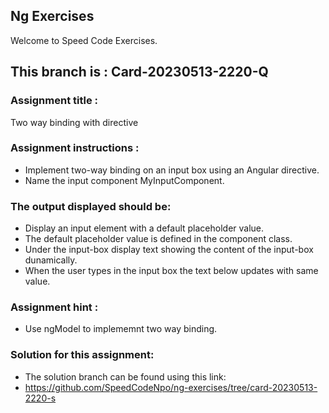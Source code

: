 ## Ng Exercises

Welcome to Speed Code Exercises.

## This branch is : Card-20230513-2220-Q

### Assignment title :

Two way binding with directive

### Assignment instructions :

- Implement two-way binding on an input box using an Angular directive.
- Name the input component MyInputComponent.

### The output displayed should be:

- Display an input element with a default placeholder value.
- The default placeholder value is defined in the component class.
- Under the input-box display text showing the content of the input-box dunamically.
- When the user types in the input box the text below updates with same value.

### Assignment hint :

- Use ngModel to implememnt two way binding.

### Solution for this assignment:  
- The solution branch can be found using this link:
- https://github.com/SpeedCodeNpo/ng-exercises/tree/card-20230513-2220-s
